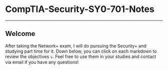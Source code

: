 # CompTIA-Security-SY0-701-Notes
<hr>

## Welcome
<p>
  After taking the Network+ exam, I will do pursuing the Security+ and studying part time for it. Down below, you can click on each markdown to review the objectives ⤵. Feel free to use them in your studies and contact via email if you have any questions! 
</p>
